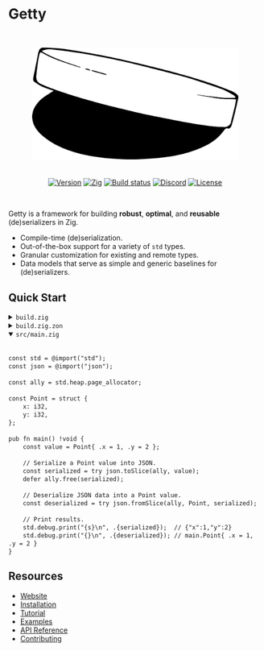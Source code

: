 # Getty

<br>

<p align="center">
  <img alt="Getty" src="https://github.com/getty-zig/logo/blob/main/getty-solid.svg" width="410px">
  <br>
  <br>
  <br>
  <a href="https://github.com/getty-zig/getty/releases/latest"><img alt="Version" src="https://img.shields.io/github/v/release/getty-zig/getty?include_prereleases&label=Version"></a>
  <a href="https://ziglang.org/download"><img alt="Zig" src="https://img.shields.io/badge/Zig-master-fd9930.svg"></a>
  <a href="https://github.com/getty-zig/getty/actions/workflows/test.yml"><img alt="Build status" src="https://img.shields.io/github/actions/workflow/status/getty-zig/getty/test.yml?branch=main&label=Build" /></a>
  <a href="https://discord.gg/njDA67U5ph"><img alt="Discord" src="https://img.shields.io/discord/1016029822172024955?color=7289da&label=Discord" /></a>
  <a href="https://github.com/getty-zig/getty/blob/main/LICENSE"><img alt="License" src="https://img.shields.io/badge/License-MIT-blue"></a>
</p>

<br>

Getty is a framework for building __robust__, __optimal__, and __reusable__ (de)serializers in Zig.

- Compile-time (de)serialization.
- Out-of-the-box support for a variety of `std` types.
- Granular customization for existing and remote types.
- Data models that serve as simple and generic baselines for (de)serializers.

## Quick Start

<details>
<summary>
  <code>build.zig</code>
</summary>
<br>

```zig
const std = @import("std");

pub fn build(b: *std.Build) void {
    const target = b.standardTargetOptions(.{});
    const optimize = b.standardOptimizeOption(.{});

    const opts = .{ .target = target, .optimize = optimize };
    const json_mod = b.dependency("json", opts).module("json");

    const exe = b.addExecutable(.{
        .name = "quick-start",
        .root_source_file = .{ .path = "src/main.zig" },
        .target = target,
        .optimize = optimize,
    });

    exe.addModule("json", json_mod);

    const run_cmd = b.addRunArtifact(exe);
    const run_step = b.step("run", "Run the app");
    run_step.dependOn(&run_cmd.step);
}
```

</details>

<details>
<summary>
  <code>build.zig.zon</code>
</summary>
<br>

```zig
.{
    .name = "quick-start",
    .version = "0.1.0",
    .paths = .{""},
    .dependencies = .{
        .json = .{
            .url = "https://github.com/getty-zig/json/archive/3e3cf7b.tar.gz",
            .hash = "122017ccb426b5f5690fdda438134852e940796b0ac619eb2648782a7879146f4fcd",
        },
    },
}
```

</details>

<details open>
<summary>
  <code>src/main.zig</code>
</summary>
<br>

```zig
const std = @import("std");
const json = @import("json");

const ally = std.heap.page_allocator;

const Point = struct {
    x: i32,
    y: i32,
};

pub fn main() !void {
    const value = Point{ .x = 1, .y = 2 };

    // Serialize a Point value into JSON.
    const serialized = try json.toSlice(ally, value);
    defer ally.free(serialized);

    // Deserialize JSON data into a Point value.
    const deserialized = try json.fromSlice(ally, Point, serialized);

    // Print results.
    std.debug.print("{s}\n", .{serialized});  // {"x":1,"y":2}
    std.debug.print("{}\n", .{deserialized}); // main.Point{ .x = 1, .y = 2 }
}
```

</details>

## Resources

- [Website](https://getty.so/)
- [Installation](https://getty.so/user-guide/installation/)
- [Tutorial](https://getty.so/user-guide/tutorial/)
- [Examples](examples)
- [API Reference](https://docs.getty.so/)
- [Contributing](https://getty.so/contributing/)
